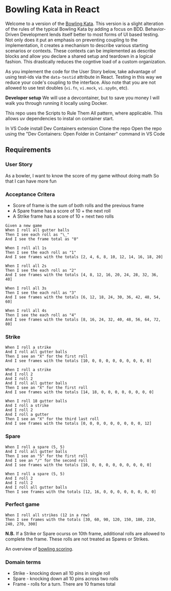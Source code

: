 # Bowling Kata in React

Welcome to a version of the [Bowling Kata](https://kata-log.rocks/bowling-game-kata). This version is a slight alteration of the rules of the typical Bowling Kata by adding a focus on BDD. Behavior-Driven Development lends itself better to most forms of UI based testing. Not only does it put an emphasis on preventing coupling to the implementation, it creates a mechanism to describe various starting scenarios or contexts. These contexts can be implemented as describe blocks and allow you declare a shared setup and teardown in a logical fashion. This drastically reduces the cogntive load of a custom organization.

As you implement the code for the User Story below, take advantage of using test-ids via the `data-testid` attribute in React. Testing in this way we reduce your code's coupling to the interface.
Also note that you are not allowed to use test doubles (`vi.fn`, `vi.mock`, `vi.spyOn`, etc).

**Developer setup**
We will use a devcontainer, but to save you money I will walk you through running it locally using Docker.

This repo uses the Scripts to Rule Them All pattern, where applicable. This allows uv dependencies to instal on container start.

In VS Code install Dev Containers extension
Clone the repo
Open the repo using the "Dev Containers: Open Folder in Container" command in VS Code

## Requirements

### User Story

As a bowler,
I want to know the score of my game without doing math
So that I can have more fun

### Acceptance Critera

- Score of frame is the sum of both rolls and the previous frame
- A Spare frame has a score of 10 + the next roll
- A Strike frame has a score of 10 + next two rolls

```
Given a new game
When I roll all gutter balls
Then I see each roll as "\_"
And I see the frame total as "0"

When I roll all 1s
Then I see the each roll as "1"
And I see frames with the totals [2, 4, 6, 8, 10, 12, 14, 16, 18, 20]

When I roll all 2s
Then I see the each roll as "2"
And I see frames with the totals [4, 8, 12, 16, 20, 24, 28, 32, 36, 40]

When I roll all 3s  
Then I see the each roll as "3"  
And I see frames with the totals [6, 12, 18, 24, 30, 36, 42, 48, 54, 60]

When I roll all 4s
Then I see the each roll as "4"
And I see frames with the totals [8, 16, 24, 32, 40, 48, 56, 64, 72, 80]
```

### Strike

```
When I roll a strike
And I roll all gutter balls
Then I see an "X" for the first roll
And I see frames with the totals [10, 0, 0, 0, 0, 0, 0, 0, 0, 0]

When I roll a strike
And I roll 2
And I roll 2
And I roll all gutter balls
Then I see an "X" for the first roll
And I see frames with the totals [14, 18, 0, 0, 0, 0, 0, 0, 0, 0]

When I roll 18 gutter balls
And I roll a strike
And I roll 2
And I roll a gutter
Then I see an "X" for the third last roll
And I see frames with the totals [0, 0, 0, 0, 0, 0, 0, 0, 0, 12]
```

### Spare

```
When I roll a spare (5, 5)
And I roll all gutter balls
Then I see an "5" for the first roll
And I see an "/" for the second roll
And I see frames with the totals [10, 0, 0, 0, 0, 0, 0, 0, 0, 0]

When I roll a spare (5, 5)
And I roll 2
And I roll 2
And I roll all gutter balls
Then I see frames with the totals [12, 16, 0, 0, 0, 0, 0, 0, 0, 0]
```

### Perfect game

```
When I roll all strikes (12 in a row)
Then I see frames with the totals [30, 60, 90, 120, 150, 180, 210, 240, 270, 300]
```

**N.B.**
If a Strike or Spare ocurss on 10th frame, additional rolls are allowed to complete the frame. These rolls are not treated as Spares or Strikes.

An overview of [bowling scoring](https://bowl.com/keeping-score).

### Domain terms

- Strike - knocking down all 10 pins in single roll
- Spare - knocking down all 10 pins across two rolls
- Frame - rolls for a turn. There are 10 frames total
